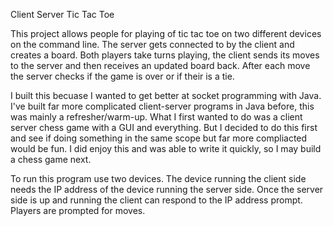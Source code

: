 Client Server Tic Tac Toe

This project allows people for playing of tic tac toe on two different devices on the command line. The server gets connected to by the client and creates a board. Both players take turns playing, the client sends its moves to the server and then receives an updated board back. After each move the server checks if the game is over or if their is a tie. 

I built this becuase I wanted to get better at socket programming with Java. I've built far more complicated client-server programs in Java before, this was mainly a refresher/warm-up. What I first wanted to do was a client server chess game with a GUI and everything. But I decided to do this first and see if doing something in the same scope but far more compliacted would be fun. I did enjoy this and was able to write it quickly, so I may build a chess game next.  

To run this program use two devices. The device running the client side needs the IP address of the device running the server side. Once the server side is up and running the client can respond to the IP address prompt. Players are prompted for moves. 
